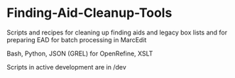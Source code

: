 # Finding-Aid-Cleanup-Tools
Scripts and recipes for cleaning up finding aids and legacy box lists and for preparing EAD for batch processing in MarcEdit

Bash, Python, JSON (GREL) for OpenRefine, XSLT

Scripts in active development are in /dev
